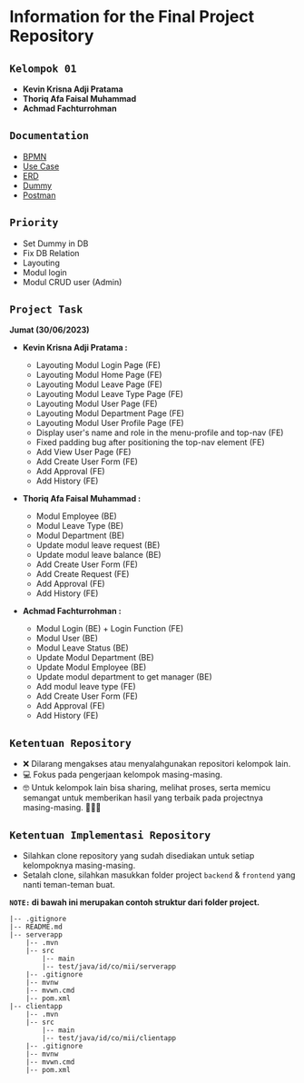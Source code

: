 # Information for the Final Project Repository

## **`Kelompok 01`**

- **Kevin Krisna Adji Pratama**
- **Thoriq Afa Faisal Muhammad**
- **Achmad Fachturrohman**

## **`Documentation`**
- [BPMN](https://drive.google.com/file/d/1oJSDcv9h6t-Qvm9U1OK6CLruCewYmSAu/view?usp=sharing)
- [Use Case](https://drive.google.com/file/d/13ncpCd2m-KqCeqOpfQ4dzMhGBlW8hbet/view?usp=sharing) 
- [ERD](https://drive.google.com/file/d/1EhfinXKSOV_LqwsEaV-a1mKrGZyb1rsI/view?usp=sharing)
- [Dummy](https://docs.google.com/spreadsheets/d/1rRnBC3ivwvBq_UDVmlGPUkv672ncrPyBg3T30WFV7x4/edit?usp=sharing)
- [Postman](https://documenter.getpostman.com/view/23371379/2s93zB4M1n)

## **`Priority`**
- Set Dummy in DB
- Fix DB Relation
- Layouting
- Modul login
- Modul CRUD user (Admin)

## **`Project Task`**
**Jumat (30/06/2023)**
- **Kevin Krisna Adji Pratama :**
    - Layouting Modul Login Page (FE)
    - Layouting Modul Home Page (FE)
    - Layouting Modul Leave Page (FE)
    - Layouting Modul Leave Type Page (FE)
    - Layouting Modul User Page (FE)
    - Layouting Modul Department Page (FE)
    - Layouting Modul User Profile Page (FE)
    - Display user's name and role in the menu-profile and top-nav (FE)
    - Fixed padding bug after positioning the top-nav element (FE)
    - Add View User Page (FE)
    - Add Create User Form (FE)
    - Add Approval (FE)
    - Add History (FE)

- **Thoriq Afa Faisal Muhammad :**
    - Modul Employee (BE)
    - Modul Leave Type (BE)
    - Modul Department (BE)
    - Update modul leave request (BE)
    - Update modul leave balance (BE)
    - Add Create User Form (FE)
    - Add Create Request (FE)
    - Add Approval (FE)
    - Add History (FE)

- **Achmad Fachturrohman :**
    - Modul Login (BE) + Login Function (FE)
    - Modul User (BE)
    - Modul Leave Status (BE)
    - Update Modul Department (BE)
    - Update Modul Employee (BE)
    - Update modul department to get manager (BE)
    - Add modul leave type (FE)
    - Add Create User Form (FE)
    - Add Approval (FE)
    - Add History (FE)

## **`Ketentuan Repository`**

- ❌ Dilarang mengakses atau menyalahgunakan repositori kelompok lain.
- 💻 Fokus pada pengerjaan kelompok masing-masing.
- 🤓 Untuk kelompok lain bisa sharing, melihat proses, serta memicu semangat untuk memberikan hasil yang terbaik pada projectnya masing-masing. 💪💪💪

## **`Ketentuan Implementasi Repository`**

- Silahkan clone repository yang sudah disediakan untuk setiap kelompoknya masing-masing.
- Setalah clone, silahkan masukkan folder project `backend` & `frontend` yang nanti teman-teman buat.

**`NOTE:` di bawah ini merupakan contoh struktur dari folder project.**

```
|-- .gitignore
|-- README.md
|-- serverapp
    |-- .mvn
    |-- src
        |-- main
        |-- test/java/id/co/mii/serverapp
    |-- .gitignore
    |-- mvnw
    |-- mvwn.cmd
    |-- pom.xml
|-- clientapp
    |-- .mvn
    |-- src
        |-- main
        |-- test/java/id/co/mii/clientapp
    |-- .gitignore
    |-- mvnw
    |-- mvwn.cmd
    |-- pom.xml
```
